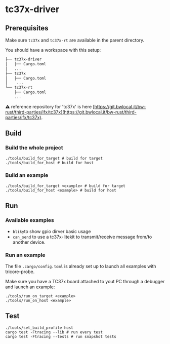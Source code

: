 # tc37x-driver

## Prerequisites

Make sure `tc37x` and `tc37x-rt` are available in the parent directory.

You should have a workspace with this setup:

```txt
├── tc37x-driver
│   ├── Cargo.toml
│   ...
├── tc37x
│   ├── Cargo.toml
│    ...
└── tc37x-rt
    ├── Cargo.toml
    ...
```
:warning: reference repository for 'tc37x' is here [https://git.bwlocal.it/bw-rust/third-parties/ifx/tc37x](https://git.bwlocal.it/bw-rust/third-parties/ifx/tc37x). 

## Build 

### Build the whole project

```
./tools/build_for_target # build for target
./tools/build_for_host # build for host
```

### Build an example

```
./tools/build_for_target <example> # build for target
./tools/build_for_host <example> # build for host
```

## Run

### Available examples
- `bliky`to show gpio dirver basic usage
- `can_send` to use a tc37x-litekit to transmit/receive message from/to another device. 

### Run an example
The file `.cargo/config.toml` is already set up to launch all examples with
tricore-probe.

Make sure you have a TC37x board attached to yout PC through a debugger  and
launch an example:

```
./tools/run_on_target <example>
./tools/run_on_host <example>
```

## Test

```
./tools/set_build_profile host
cargo test -Ftracing --lib # run every test
cargo test -Ftracing --tests # run snapshot tests
```
